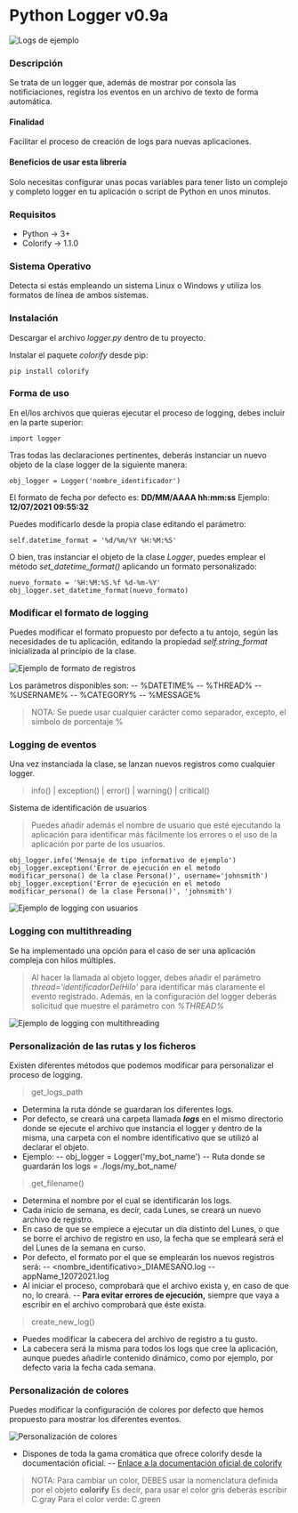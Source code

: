 # Python Logger v0.9a
![Logs de ejemplo](https://i.ibb.co/j5KzTds/sample-log.png, "Algunos ejemplos de logs")

### Descripción
Se trata de un logger que, además de mostrar por consola las notificiaciones, registra los eventos en un archivo de texto de forma automática.

#### Finalidad
Facilitar el proceso de creación de logs para nuevas aplicaciones.

#### Beneficios de usar esta librería
Solo necesitas configurar unas pocas variables para tener listo un complejo y completo logger en tu aplicación o script de Python en unos minutos.

### Requisitos
- Python -> 3+
- Colorify -> 1.1.0

### Sistema Operativo
Detecta si estás empleando un sistema Linux o Windows y utiliza los formatos de línea de ambos sistemas.

### Instalación
Descargar el archivo _logger.py_ dentro de tu proyecto.

Instalar el paquete _colorify_ desde pip:
```
pip install colorify
```

### Forma de uso
En el/los archivos que quieras ejecutar el proceso de logging, debes incluir en la parte superior:
```
import logger
```

Tras todas las declaraciones pertinentes, deberás instanciar un nuevo objeto de la clase logger de la siguiente manera:
```
obj_logger = Logger('nombre_identificador')
```

El formato de fecha por defecto es: **DD/MM/AAAA hh:mm:ss**
Ejemplo: **12/07/2021 09:55:32**

Puedes modificarlo desde la propia clase editando el parámetro:
```
self.datetime_format = '%d/%m/%Y %H:%M:%S'
```

O bien, tras instanciar el objeto de la clase _Logger_, puedes emplear el método _set_datetime_format()_ aplicando un formato personalizado:
```
nuevo_formato = '%H:%M:%S.%f %d-%m-%Y'
obj_logger.set_datetime_format(nuevo_formato)
```

### Modificar el formato de logging
Puedes modificar el formato propuesto por defecto a tu antojo, según las necesidades de tu aplicación, editando la propiedad _self.string_format_ inicializada al principio de la clase.

![Ejemplo de formato de registros](https://i.ibb.co/c89MyFz/sample-log5.png, "Ejemplo de formato de registros")

Los parámetros disponibles son:
-- %DATETIME%
-- %THREAD%
-- %USERNAME%
-- %CATEGORY%
-- %MESSAGE%
> NOTA: Se puede usar cualquier carácter como separador, excepto, el símbolo de porcentaje %

### Logging de eventos
Una vez instanciada la clase, se lanzan nuevos registros como cualquier logger.
> info() | exception() | error() | warning() | critical()

Sistema de identificación de usuarios
> Puedes añadir además el nombre de usuario que esté ejecutando la aplicación para identificar más fácilmente los errores o el uso de la aplicación por parte de los usuarios.

```
obj_logger.info('Mensaje de tipo informativo de ejemplo')
obj_logger.exception('Error de ejecución en el metodo modificar_persona() de la clase Persona()', username='johnsmith')
obj_logger.exception('Error de ejecución en el metodo modificar_persona() de la clase Persona()', 'johnsmith')
```
![Ejemplo de logging con usuarios](https://i.ibb.co/6FVqxBs/sample-log2.png, "Ejemplo de logging con usuarios")

### Logging con multithreading
Se ha implementado una opción para el caso de ser una aplicación compleja con hilos múltiples.

> Al hacer la llamada al objeto logger, debes añadir el parámetro _thread='identificadorDelHilo'_ para identificar más claramente el evento registrado.
> Además, en la configuración del logger deberás solicitud que muestre el parámetro con _%THREAD%_

![Ejemplo de logging con multithreading](https://i.ibb.co/6vSS0KB/sample-log3.png, "Ejemplo de logging con varios hilos")

### Personalización de las rutas y los ficheros
Existen diferentes métodos que podemos modificar para personalizar el proceso de logging.

> get_logs_path

- Determina la ruta dónde se guardaran los diferentes logs.
- Por defecto, se creará una carpeta llamada _**logs**_ en el mismo directorio donde se ejecute el archivo que instancia el logger y dentro de la misma, una carpeta con el nombre identificativo que se utilizó al declarar el objeto.
- Ejemplo:
-- obj_logger = Logger('my_bot_name')
-- Ruta donde se guardarán los logs = ./logs/my_bot_name/

> get_filename()

- Determina el nombre por el cual se identificarán los logs.
- Cada inicio de semana, es decir, cada Lunes, se creará un nuevo archivo de registro.
- En caso de que se empiece a ejecutar un día distinto del Lunes, o que se borre el archivo de registro en uso, la fecha que se empleará será el del Lunes de la semana en curso.
- Por defecto, el formato por el que se emplearán los nuevos registros será:
-- <nombre_identificativo>_DIAMESAÑO.log
-- appName_12072021.log
- Al iniciar el proceso, comprobará que el archivo exista y, en caso de que no, lo creará.
-- **Para evitar errores de ejecución,** siempre que vaya a escribir en el archivo comprobará que éste exista.

> create_new_log()

- Puedes modificar la cabecera del archivo de registro a tu gusto.
- La cabecera será la misma para todos los logs que cree la aplicación, aunque puedes añadirle contenido dinámico, como por ejemplo, por defecto varia la fecha cada semana.

### Personalización de colores
Puedes modificar la configuración de colores por defecto que hemos propuesto para mostrar los diferentes eventos.

![Personalización de colores](https://i.ibb.co/4jzFmrG/sample-log4.png, "Personalización de la paleta de colores")
- Dispones de toda la gama cromática que ofrece colorify desde la documentación oficial.
-- [Enlace a la documentación oficial de colorify](https://pypi.org/project/colorify/)

> NOTA: Para cambiar un color, DEBES usar la nomenclatura definida por el objeto **colorify**
> Es decir, para usar el color gris deberás escribir C.gray
> Para el color verde: C.green
